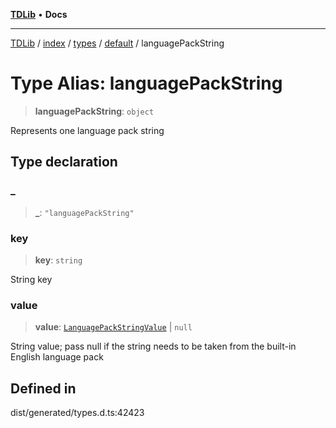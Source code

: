 [**TDLib**](../../../../../../README.md) • **Docs**

***

[TDLib](../../../../../../modules.md) / [index](../../../../../README.md) / [types](../../../README.md) / [default](../README.md) / languagePackString

# Type Alias: languagePackString

> **languagePackString**: `object`

Represents one language pack string

## Type declaration

### \_

> **\_**: `"languagePackString"`

### key

> **key**: `string`

String key

### value

> **value**: [`LanguagePackStringValue`](LanguagePackStringValue.md) \| `null`

String value; pass null if the string needs to be taken from the built-in English language pack

## Defined in

dist/generated/types.d.ts:42423
